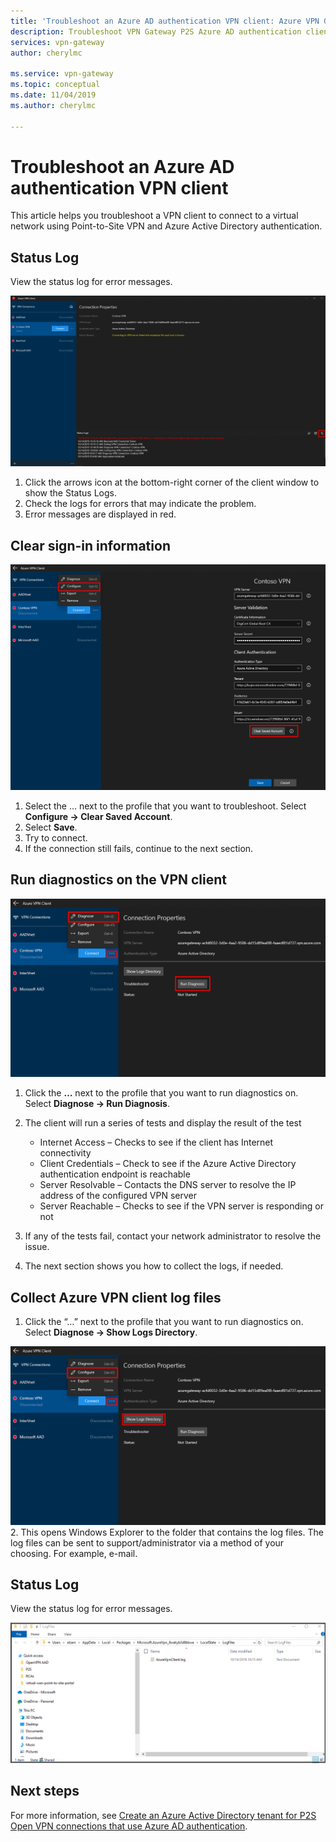 ```yaml
---
title: 'Troubleshoot an Azure AD authentication VPN client: Azure VPN Gateway| Microsoft Docs'
description: Troubleshoot VPN Gateway P2S Azure AD authentication clients
services: vpn-gateway
author: cherylmc

ms.service: vpn-gateway
ms.topic: conceptual
ms.date: 11/04/2019
ms.author: cherylmc

---
```

# Troubleshoot an Azure AD authentication VPN client

This article helps you troubleshoot a VPN client to connect to a virtual network using Point-to-Site VPN and Azure Active Directory authentication. 

## <a name="status"></a>Status Log

View the status log for error messages.

![](./media/troubleshoot-ad-vpn-client/1.png)

1. Click the arrows icon at the bottom-right corner of the client window to show the Status Logs.
2. Check the logs for errors that may indicate the problem.
3. Error messages are displayed in red.

## <a name="clear"></a>Clear sign-in information

![](./media/troubleshoot-ad-vpn-client/2.png)

1. Select the … next to the profile that you want to troubleshoot. Select **Configure -> Clear Saved Account**.
2. Select **Save**.
3. Try to connect.
4. If the connection still fails, continue to the next section.

## <a name="diagnostics"></a>Run diagnostics on the VPN client

![](./media/troubleshoot-ad-vpn-client/3.png)

1. Click the **…** next to the profile that you want to run diagnostics on. Select **Diagnose -> Run Diagnosis**.
2. The client will run a series of tests and display the result of the test

   * Internet Access – Checks to see if the client has Internet connectivity
   * Client Credentials – Check to see if the Azure Active Directory authentication endpoint is reachable
   * Server Resolvable – Contacts the DNS server to resolve the IP address of the configured VPN server
   * Server Reachable – Checks to see if the VPN server is responding or not
3. If any of the tests fail, contact your network administrator to resolve the issue.
4. The next section shows you how to collect the logs, if needed.

## <a name="logfiles"></a>Collect Azure VPN client log files

1.	Click the “…” next to the profile that you want to run diagnostics on. Select **Diagnose -> Show Logs Directory**.

   ![](./media/troubleshoot-ad-vpn-client/4.png)
2. This opens Windows Explorer to the folder that contains the log files. The log files can be sent to support/administrator via a method of your choosing. For example, e-mail.


## <a name="cert"></a>Status Log

View the status log for error messages.

![](./media/troubleshoot-ad-vpn-client/5.png)



## Next steps

For more information, see [Create an Azure Active Directory tenant for P2S Open VPN connections that use Azure AD authentication](openvpn-azure-ad-tenant.md).